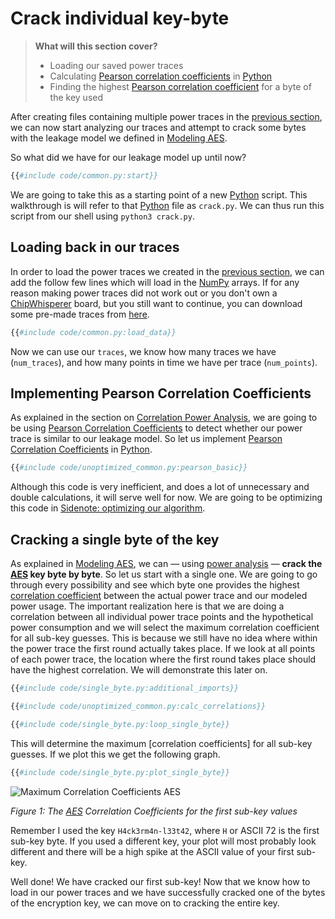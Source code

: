 # Crack individual key-byte

> **What will this section cover?**
>
> * Loading our saved power traces
> * Calculating [Pearson correlation
>   coefficients][PCC CPA] in [Python]
> * Finding the highest [Pearson correlation
>   coefficient][PCC CPA] for a byte of the key used

After creating files containing multiple power traces in the [previous
section](./capture.md), we can now start analyzing our traces and attempt to
crack some bytes with the leakage model we defined in [Modeling
AES](./modeling.md).

So what did we have for our leakage model up until now?

```python
{{#include code/common.py:start}}
```

We are going to take this as a starting point of a new [Python] script. This
walkthrough is will refer to that [Python] file as `crack.py`. We can thus run
this script from our shell using `python3 crack.py`.

## Loading back in our traces

In order to load the power traces we created in the [previous
section](./capture.md), we can add the follow few lines which will load in the
[NumPy] arrays. If for any reason making power traces did not work out or you
don't own a [ChipWhisperer] board, but you still want to continue, you can
download some pre-made traces from
[here](https://github.com/coastalwhite/intro-power-analysis/tree/main/datasets/aes/premade).

```python
{{#include code/common.py:load_data}}
```

Now we can use our `traces`, we know how many traces we have (`num_traces`),
and how many points in time we have per trace (`num_points`).

## Implementing Pearson Correlation Coefficients

As explained in the section on [Correlation Power Analysis](./cpa.md), we are
going to be using [Pearson Correlation Coefficients][PCC CPA] to detect whether
our power trace is similar to our leakage model. So let us implement [Pearson
Correlation Coefficients][PCC CPA] in [Python].

```python
{{#include code/unoptimized_common.py:pearson_basic}}
```

Although this code is very inefficient, and does a lot of unnecessary and double
calculations, it will serve well for now. We are going to be optimizing this
code in [Sidenote: optimizing our algorithm](./optimization.md).

## Cracking a single byte of the key

As explained in [Modeling AES](./modeling.md), we can — using [power analysis] —
__crack the [AES] key byte by byte__. So let us start with a single one. We are
going to go through every possibility and see which byte one provides the
highest [correlation coefficient] between the actual power trace and our modeled
power usage. The important realization here is that we are doing a correlation
between all individual power trace points and the hypothetical power consumption
and we will select the maximum correlation coefficient for all sub-key guesses.
This is because we still have no idea where within the power trace the first
round actually takes place. If we look at all points of each power trace, the
location where the first round takes place should have the highest correlation.
We will demonstrate this later on.

```python
{{#include code/single_byte.py:additional_imports}}

{{#include code/unoptimized_common.py:calc_correlations}}

{{#include code/single_byte.py:loop_single_byte}}
```

This will determine the maximum [correlation coefficients] for all sub-key guesses.
If we plot this we get the following graph.

```python
{{#include code/single_byte.py:plot_single_byte}}
```

![Maximum Correlation Coefficients
AES](../assets/aes_max_correlation_coefficients.png)

_Figure 1: The [AES] Correlation Coefficients for the first sub-key values_

Remember I used the key `H4ck3rm4n-l33t42`, where `H` or ASCII 72 is the first
sub-key byte. If you used a different key, your plot will most probably look
different and there will be a high spike at the ASCII value of your first
sub-key.

Well done! We have cracked our first sub-key! Now that we know how to load in
our power traces and we have successfully cracked one of the bytes of the
encryption key, we can move on to cracking the entire key.

[Python]: https://en.wikipedia.org/wiki/Python_(programming_language)
[C]: https://en.wikipedia.org/wiki/Python_(programming_language)
[RSA]: https://en.wikipedia.org/wiki/RSA_(cryptosystem)
[AES]: https://nl.wikipedia.org/wiki/Advanced_Encryption_Standard
[XOR]: https://en.wikipedia.org/wiki/Exclusive_or
[Rijndael block cipher]: https://nl.wikipedia.org/wiki/Advanced_Encryption_Standard
[Power analysis]: https://en.wikipedia.org/wiki/Power_analysis
[ChipWhisperer]: https://github.com/newaetech/chipwhisperer
[Side-Channel analysis]: https://en.wikipedia.org/wiki/Side-channel_attack
[TQDM]: https://github.com/tqdm/tqdm
[NumPy]: https://numpy.org/
[Ubuntu]: https://en.wikipedia.org/wiki/Ubuntu
[Debian]: https://en.wikipedia.org/wiki/Debian
[ArchLinux]: https://en.wikipedia.org/wiki/Arch_Linux
[Manjaro]: https://en.wikipedia.org/wiki/Manjaro
[matplotlib]: https://matplotlib.org/
[pip]: https://pypi.org/project/pip/
[make]: https://en.wikipedia.org/wiki/Make_(software)
[libusb]: https://en.wikipedia.org/wiki/Libusb
[SimpleSerial C Template]: https://github.com/coastalwhite/simpleserial-c-template
[SimpleSerial]: https://chipwhisperer.readthedocs.io/en/latest/simpleserial.html
[CW Lite ARM]: https://www.newae.com/products/NAE-CWLITE-ARM
[ARM toolchain]: https://developer.arm.com/tools-and-software/open-source-software/developer-tools/gnu-toolchain/gnu-rm/downloads
[Simple Power analysis]: https://en.wikipedia.org/wiki/Power_analysis#Simple_power_analysis
[Differential Power analysis]: https://en.wikipedia.org/wiki/Power_analysis#Differential_power_analysis
[injective]: https://en.wikipedia.org/wiki/Injective_function
[Rijndael S-Box]: https://en.wikipedia.org/wiki/Rijndael_S-box
[correlate]: https://en.wikipedia.org/wiki/Correlation_and_dependence
[correlation]: https://en.wikipedia.org/wiki/Correlation_and_dependence
[correlation coefficient]: https://en.wikipedia.org/wiki/Pearson_correlation_coefficient
[pearson correlation coefficient]: https://en.wikipedia.org/wiki/Pearson_correlation_coefficient
[covariance]: https://en.wikipedia.org/wiki/Covariance
[standard deviation]: https://en.wikipedia.org/wiki/Standard_deviation
[mean]: https://en.wikipedia.org/wiki/Mean
[PCC CPA]: ./cpa.md#pearson-correlation-coefficients
